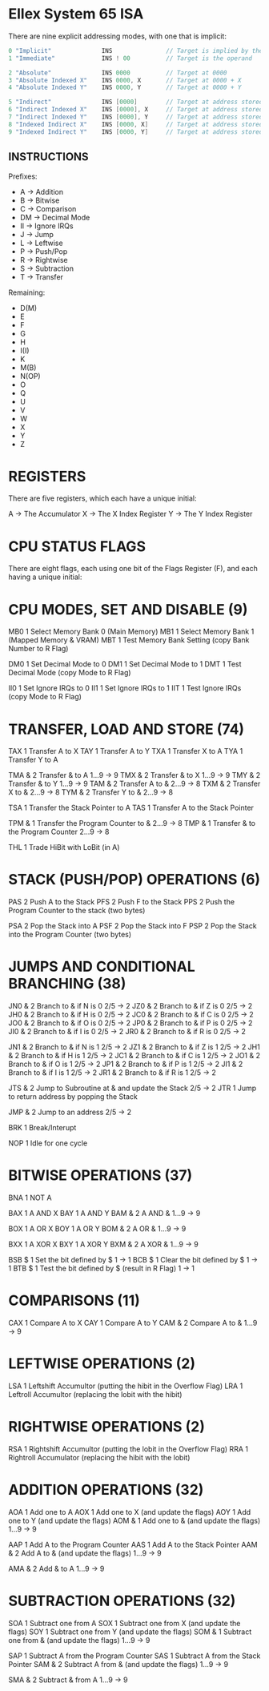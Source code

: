Ellex System 65 ISA
===================

There are nine explicit addressing modes, with one that is implicit:

``` go
0 "Implicit"              INS               // Target is implied by the opcode
1 "Immediate"             INS ! 00          // Target is the operand

2 "Absolute"              INS 0000          // Target at 0000
3 "Absolute Indexed X"    INS 0000, X       // Target at 0000 + X
4 "Absolute Indexed Y"    INS 0000, Y       // Target at 0000 + Y

5 "Indirect"              INS [0000]        // Target at address stored at 0000, 0001
6 "Indirect Indexed X"    INS [0000], X     // Target at address stored at [0000, 0001] + X
7 "Indirect Indexed Y"    INS [0000], Y     // Target at address stored at [0000, 0001] + Y
8 "Indexed Indirect X"    INS [0000, X]     // Target at address stored at [0000 + X, 0001 + X]
9 "Indexed Indirect Y"    INS [0000, Y]     // Target at address stored at [0000 + Y, 0001 + Y]
```

INSTRUCTIONS
------------

Prefixes:

+ A  -> Addition
+ B  -> Bitwise
+ C  -> Comparison
+ DM -> Decimal Mode
+ II -> Ignore IRQs
+ J  -> Jump
+ L  -> Leftwise
+ P  -> Push/Pop
+ R  -> Rightwise
+ S  -> Subtraction
+ T  -> Transfer

Remaining:

+ D(M)
+ E
+ F
+ G
+ H
+ I(I)
+ K
+ M(B)
+ N(OP)
+ O
+ Q
+ U
+ V
+ W
+ X
+ Y
+ Z

# REGISTERS

There are five registers, which each have a unique initial:

A -> The Accumulator
X -> The X Index Register
Y -> The Y Index Register

# CPU STATUS FLAGS

There are eight flags, each using one bit of the Flags Register (F), and
each having a unique initial:


# CPU MODES, SET AND DISABLE (9)

MB0         1    Select Memory Bank 0 (Main Memory)
MB1         1    Select Memory Bank 1 (Mapped Memory & VRAM)
MBT         1    Test Memory Bank Setting (copy Bank Number to R Flag)

DM0         1    Set Decimal Mode to 0
DM1         1    Set Decimal Mode to 1
DMT         1    Test Decimal Mode (copy Mode to R Flag)

II0         1    Set Ignore IRQs to 0
II1         1    Set Ignore IRQs to 1
IIT         1    Test Ignore IRQs (copy Mode to R Flag)

# TRANSFER, LOAD AND STORE (74)

TAX         1    Transfer A to X
TAY         1    Transfer A to Y
TXA         1    Transfer X to A
TYA         1    Transfer Y to A

TMA &       2    Transfer & to A                                1...9   -> 9
TMX &       2    Transfer & to X                                1...9   -> 9
TMY &       2    Transfer & to Y                                1...9   -> 9
TAM &       2    Transfer A to &                                2...9   -> 8
TXM &       2    Transfer X to &                                2...9   -> 8
TYM &       2    Transfer Y to &                                2...9   -> 8

TSA         1    Transfer the Stack Pointer to A
TAS         1    Transfer A to the Stack Pointer

TPM &       1    Transfer the Program Counter to &              2...9   -> 8
TMP &       1    Transfer & to the Program Counter              2...9   -> 8

THL         1    Trade HiBit with LoBit (in A)

# STACK (PUSH/POP) OPERATIONS (6)

PAS         2    Push A to the Stack
PFS         2    Push F to the Stack
PPS         2    Push the Program Counter to the stack (two bytes)

PSA         2    Pop the Stack into A
PSF         2    Pop the Stack into F
PSP         2    Pop the Stack into the Program Counter (two bytes)

# JUMPS AND CONDITIONAL BRANCHING (38)

JN0 &       2    Branch to & if N is 0                          2/5     -> 2
JZ0 &       2    Branch to & if Z is 0                          2/5     -> 2
JH0 &       2    Branch to & if H is 0                          2/5     -> 2
JC0 &       2    Branch to & if C is 0                          2/5     -> 2
JO0 &       2    Branch to & if O is 0                          2/5     -> 2
JP0 &       2    Branch to & if P is 0                          2/5     -> 2
JI0 &       2    Branch to & if I is 0                          2/5     -> 2
JR0 &       2    Branch to & if R is 0                          2/5     -> 2

JN1 &       2    Branch to & if N is 1                          2/5     -> 2
JZ1 &       2    Branch to & if Z is 1                          2/5     -> 2
JH1 &       2    Branch to & if H is 1                          2/5     -> 2
JC1 &       2    Branch to & if C is 1                          2/5     -> 2
JO1 &       2    Branch to & if O is 1                          2/5     -> 2
JP1 &       2    Branch to & if P is 1                          2/5     -> 2
JI1 &       2    Branch to & if I is 1                          2/5     -> 2
JR1 &       2    Branch to & if R is 1                          2/5     -> 2

JTS &       2    Jump to Subroutine at & and update the Stack   2/5     -> 2
JTR         1    Jump to return address by popping the Stack

JMP &       2    Jump to an address                             2/5     -> 2

BRK         1    Break/Interupt

NOP         1    Idle for one cycle

# BITWISE OPERATIONS (37)

BNA         1    NOT A

BAX         1    A AND X
BAY         1    A AND Y
BAM &       2    A AND &                                        1...9   -> 9

BOX         1    A OR X
BOY         1    A OR Y
BOM &       2    A OR &                                         1...9   -> 9

BXX         1    A XOR X
BXY         1    A XOR Y
BXM &       2    A XOR &                                        1...9   -> 9

BSB $       1    Set the bit defined by $                       1       -> 1
BCB $       1    Clear the bit defined by $                     1       -> 1
BTB $       1    Test the bit defined by $ (result in R Flag)   1       -> 1

# COMPARISONS (11)

CAX         1    Compare A to X
CAY         1    Compare A to Y
CAM &       2    Compare A to &                                 1...9   -> 9

# LEFTWISE OPERATIONS (2)

LSA         1    Leftshift Accumultor (putting the hibit in the Overflow Flag)
LRA         1    Leftroll Accumultor (replacing the lobit with the hibit)

# RIGHTWISE OPERATIONS (2)

RSA         1    Rightshift Accumultor (putting the lobit in the Overflow Flag)
RRA         1    Rightroll Accumulator (replacing the hibit with the lobit)

# ADDITION OPERATIONS (32)

AOA         1    Add one to A
AOX         1    Add one to X (and update the flags)
AOY         1    Add one to Y (and update the flags)
AOM &       1    Add one to & (and update the flags)             1...9   -> 9

AAP         1    Add A to the Program Counter
AAS         1    Add A to the Stack Pointer
AAM &       2    Add A to & (and update the flags)               1...9   -> 9

AMA &       2    Add & to A                                      1...9   -> 9

# SUBTRACTION OPERATIONS (32)

SOA         1    Subtract one from A
SOX         1    Subtract one from X (and update the flags)
SOY         1    Subtract one from Y (and update the flags)
SOM &       1    Subtract one from & (and update the flags)      1...9   -> 9

SAP         1    Subtract A from the Program Counter
SAS         1    Subtract A from the Stack Pointer
SAM &       2    Subtract A from & (and update the flags)        1...9   -> 9

SMA &       2    Subtract & from A                               1...9   -> 9
